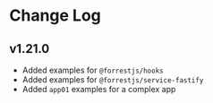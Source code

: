 # Change Log

## v1.21.0

- Added examples for `@forrestjs/hooks`
- Added examples for `@forrestjs/service-fastify`
- Added `app01` examples for a complex app
